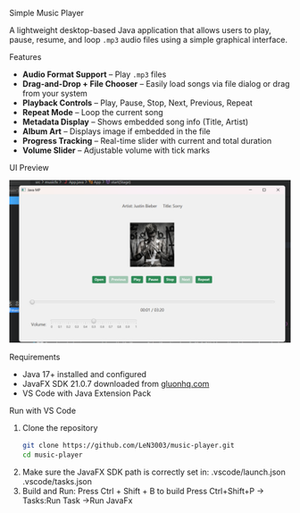 Simple Music Player

A lightweight desktop-based Java application that allows users to play, pause, resume, and loop `.mp3` audio files using a simple graphical interface.

Features

- **Audio Format Support** – Play `.mp3` files
- **Drag-and-Drop + File Chooser** – Easily load songs via file dialog or drag from your system
- **Playback Controls** – Play, Pause, Stop, Next, Previous, Repeat
- **Repeat Mode** – Loop the current song
- **Metadata Display** – Shows embedded song info (Title, Artist)
- **Album Art** – Displays image if embedded in the file
- **Progress Tracking** – Real-time slider with current and total duration
- **Volume Slider** – Adjustable volume with tick marks

UI Preview

![Music Player Screenshot](./mpscreenshot.png)

Requirements

- Java 17+ installed and configured
- JavaFX SDK 21.0.7 downloaded from [gluonhq.com](https://gluonhq.com/products/javafx/)
- VS Code with Java Extension Pack

Run with VS Code

1. Clone the repository  
   ```bash
   git clone https://github.com/LeN3003/music-player.git
   cd music-player
2. Make sure the JavaFX SDK path is correctly set in:
   .vscode/launch.json
   .vscode/tasks.json
3. Build and Run:
   Press Ctrl + Shift + B to build
   Press Ctrl+Shift+P -> Tasks:Run Task ->Run JavaFx
       

